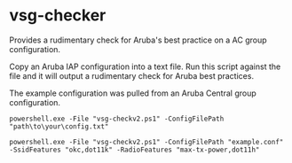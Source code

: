 # vsg-checker
Provides a rudimentary check for Aruba's best practice on a AC group configuration.

Copy an Aruba IAP configuration into a text file. Run this script against the file and it will output a rudimentary check for Aruba best practices. 

The example configuration was pulled from an Aruba Central group configuration. 

```
powershell.exe -File "vsg-checkv2.ps1" -ConfigFilePath "path\to\your\config.txt"

powershell.exe -File "vsg-checkv2.ps1" -ConfigFilePath "example.conf" -SsidFeatures "okc,dot11k" -RadioFeatures "max-tx-power,dot11h"
```
